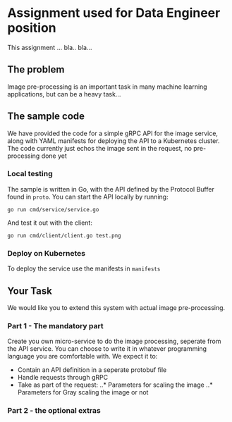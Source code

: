 # Assignment used for Data Engineer position
This assignment ... bla.. bla...

## The problem
Image pre-processing is an important task in many machine learning applications, but can be a heavy task...

## The sample code
We have provided the code for a simple gRPC API for the image service, along with YAML manifests for deploying the API to a Kubernetes cluster. The code currently just echos the image sent in the request, no pre-processing done yet

### Local testing
The sample is written in Go, with the API defined by the Protocol Buffer found in `proto`. You can start the API locally by running:

```go run cmd/service/service.go```

And test it out with the client:

```go run cmd/client/client.go test.png```

### Deploy on Kubernetes
To deploy the service use the manifests in `manifests`

## Your Task
We would like you to extend this system with actual image pre-processing. 

### Part 1 - The mandatory part
Create you own micro-service to do the image processing, seperate from the API service. You can choose to write it in whatever programming language you are comfortable with. We expect it to:

* Contain an API definition in a seperate protobuf file
* Handle requests through gRPC
* Take as part of the request:
..* Parameters for scaling the image
..* Parameters for Gray scaling the image or not

### Part 2 - the optional extras
